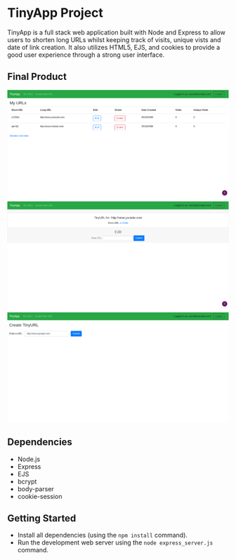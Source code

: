 # TinyApp Project

TinyApp is a full stack web application built with Node and Express to allow users to shorten long URLs whilst keeping track of visits, unique vists and date of link creation. It also utilizes HTML5, EJS, and cookies to provide a good user experience through a strong user interface.

## Final Product

!["Screenshot of URLs page"](https://raw.githubusercontent.com/GingSing/tinyapp/master/docs/urls.png)
!["Screenshot of new page"](https://raw.githubusercontent.com/GingSing/tinyapp/master/docs/urls_new.png)
!["Screenshot of show page"](https://raw.githubusercontent.com/GingSing/tinyapp/master/docs/urls_show.png)

## Dependencies

- Node.js
- Express
- EJS
- bcrypt
- body-parser
- cookie-session

## Getting Started

- Install all dependencies (using the `npm install` command).
- Run the development web server using the `node express_server.js` command.